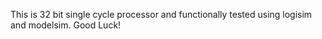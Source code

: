 This is 32 bit single cycle processor and functionally tested using logisim and modelsim. Good Luck!
